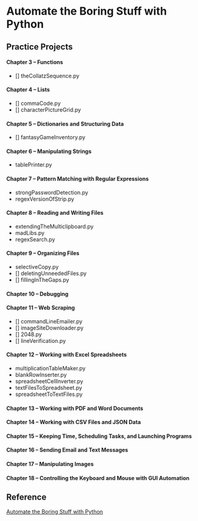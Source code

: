 # Automate the Boring Stuff with Python

## Practice Projects

#### Chapter 3 – Functions
- [] theCollatzSequence.py

#### Chapter 4 – Lists
- [] commaCode.py
- [] characterPictureGrid.py

#### Chapter 5 – Dictionaries and Structuring Data
- [] fantasyGameInventory.py

#### Chapter 6 – Manipulating Strings
- tablePrinter.py

#### Chapter 7 – Pattern Matching with Regular Expressions
- strongPasswordDetection.py
- regexVersionOfStrip.py

#### Chapter 8 – Reading and Writing Files
- extendingTheMulticlipboard.py
- madLibs.py
- regexSearch.py

#### Chapter 9 – Organizing Files
- selectiveCopy.py
- [] deletingUnneededFiles.py
- [] fillingInTheGaps.py

#### Chapter 10 – Debugging

#### Chapter 11 – Web Scraping
- [] commandLineEmailer.py
- [] imageSiteDownloader.py
- [] 2048.py
- [] lineVerification.py

#### Chapter 12 – Working with Excel Spreadsheets
- multiplicationTableMaker.py
- blankRowInserter.py
- spreadsheetCellInverter.py
- textFilesToSpreadsheet.py
- spreadsheetToTextFiles.py

#### Chapter 13 – Working with PDF and Word Documents

#### Chapter 14 – Working with CSV Files and JSON Data

#### Chapter 15 – Keeping Time, Scheduling Tasks, and Launching Programs

#### Chapter 16 – Sending Email and Text Messages

#### Chapter 17 – Manipulating Images

#### Chapter 18 – Controlling the Keyboard and Mouse with GUI Automation


## Reference

[Automate the Boring Stuff with Python](https://automatetheboringstuff.com "Automate the Boring Stuff with Python")
